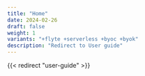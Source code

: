 ```yaml
---
title: "Home"
date: 2024-02-26
draft: false
weight: 1
variants: "+flyte +serverless +byoc +byok"
description: "Redirect to User guide"
---
```


{{< redirect "user-guide" >}}
